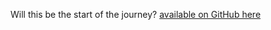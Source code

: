Will this be the start of the journey?
[available on GitHub here](https://github.com/maximevaillancourt/digital-garden-jekyll-template)
